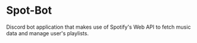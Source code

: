 # Spot-Bot
Discord bot application that makes use of Spotify's Web API to fetch music data and manage user's playlists.

